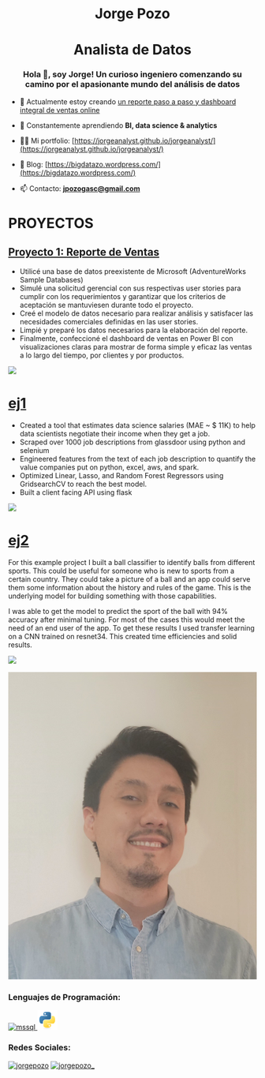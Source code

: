 <h1 align="center">Jorge Pozo</h1>
<h1 align="center">Analista de Datos</h1>
<h3 align="center">Hola 👋, soy Jorge! Un curioso ingeniero comenzando su camino por el apasionante mundo del análisis de datos</h3>

- 🔭 Actualmente estoy creando [un reporte paso a paso y dashboard integral de ventas online](https://github.com/JorgeAnalyst/1)

- 🌱 Constantemente aprendiendo **BI, data science & analytics**

- 👨‍💻 Mi portfolio: [https://jorgeanalyst.github.io/jorgeanalyst/](https://jorgeanalyst.github.io/jorgeanalyst/)

- 📝 Blog: [https://bigdatazo.wordpress.com/](https://bigdatazo.wordpress.com/)

- 📫 Contacto: **jpozogasc@gmail.com**


# PROYECTOS


## [Proyecto 1: Reporte de Ventas](https://github.com/JorgeAnalyst/1) 
* Utilicé una base de datos preexistente de Microsoft (AdventureWorks Sample Databases) 
* Simulé una solicitud gerencial con sus respectivas user stories para cumplir con los requerimientos y garantizar que los criterios de aceptación se mantuviesen durante todo el proyecto.
* Creé el modelo de datos necesario para realizar análisis y satisfacer las necesidades comerciales definidas en las user stories.
* Limpié y preparé los datos necesarios para la elaboración del reporte.
* Finalmente, confeccioné el dashboard de ventas en Power BI con visualizaciones claras para mostrar de forma simple y eficaz las ventas a lo largo del tiempo, por clientes y por productos.

![](/images/positions_by_state.png)


# [ej1](https://github.com/PlayingNumbers/ds_salary_projEDITAR) 
* Created a tool that estimates data science salaries (MAE ~ $ 11K) to help data scientists negotiate their income when they get a job.
* Scraped over 1000 job descriptions from glassdoor using python and selenium
* Engineered features from the text of each job description to quantify the value companies put on python, excel, aws, and spark. 
* Optimized Linear, Lasso, and Random Forest Regressors using GridsearchCV to reach the best model. 
* Built a client facing API using flask 

![](/images/positions_by_state.png)


# [ej2](https://github.com/PlayingNumbers/ball_image_classifierEDITAR) 
For this example project I built a ball classifier to identify balls from different sports. This could be useful for someone who is new to sports from a certain country. They could take a picture of a ball and an app could serve them some information about the history and rules of the game. This is the underlying model for building something with those capabilities. 

I was able to get the model to predict the sport of the ball with 94% accuracy after minimal tuning. For most of the cases this would meet the need of an end user of the app. To get these results I used transfer learning on a CNN trained on resnet34. This created time efficiencies and solid results. 

![](/images/matrix_results.png)

![](/imagen/FOTO.png)

<h3 align="left">Lenguajes de Programación:</h3>
<p align="left"> <a href="https://www.microsoft.com/en-us/sql-server" target="_blank"> <img src="https://www.svgrepo.com/show/303229/microsoft-sql-server-logo.svg" alt="mssql" width="40" height="40"/> </a> <a href="https://www.python.org" target="_blank"> <img src="https://raw.githubusercontent.com/devicons/devicon/master/icons/python/python-original.svg" alt="python" width="40" height="40"/> </a> </p>


<h3 align="left">Redes Sociales:</h3>
<p align="left">
<a href="https://linkedin.com/in/jorgepozo" target="blank"><img align="center" src="https://raw.githubusercontent.com/rahuldkjain/github-profile-readme-generator/master/src/images/icons/Social/linked-in-alt.svg" alt="jorgepozo" height="30" width="40" /></a>
<a href="https://instagram.com/jorgepozo_" target="blank"><img align="center" src="https://raw.githubusercontent.com/rahuldkjain/github-profile-readme-generator/master/src/images/icons/Social/instagram.svg" alt="jorgepozo_" height="30" width="40" /></a>
</p>
